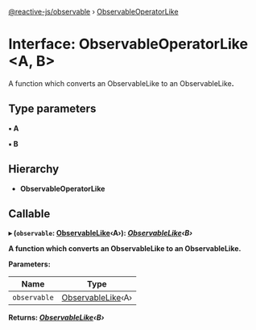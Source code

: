 [@reactive-js/observable](../README.md) › [ObservableOperatorLike](observableoperatorlike.md)

# Interface: ObservableOperatorLike <**A, B**>

A function which converts an ObservableLike<A> to an ObservableLike<B>.

## Type parameters

▪ **A**

▪ **B**

## Hierarchy

* **ObservableOperatorLike**

## Callable

▸ (`observable`: [ObservableLike](observablelike.md)‹A›): *[ObservableLike](observablelike.md)‹B›*

A function which converts an ObservableLike<A> to an ObservableLike<B>.

**Parameters:**

Name | Type |
------ | ------ |
`observable` | [ObservableLike](observablelike.md)‹A› |

**Returns:** *[ObservableLike](observablelike.md)‹B›*
